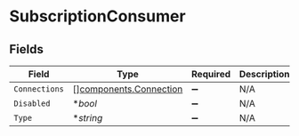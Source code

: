 # SubscriptionConsumer


## Fields

| Field                                                            | Type                                                             | Required                                                         | Description                                                      |
| ---------------------------------------------------------------- | ---------------------------------------------------------------- | ---------------------------------------------------------------- | ---------------------------------------------------------------- |
| `Connections`                                                    | [][components.Connection](../../models/components/connection.md) | :heavy_minus_sign:                                               | N/A                                                              |
| `Disabled`                                                       | **bool*                                                          | :heavy_minus_sign:                                               | N/A                                                              |
| `Type`                                                           | **string*                                                        | :heavy_minus_sign:                                               | N/A                                                              |